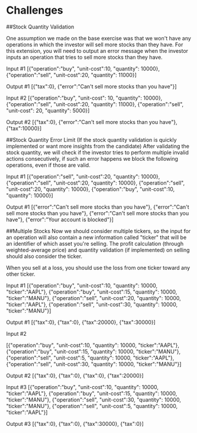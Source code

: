 # Challenges
##Stock Quantity Validation

One assumption we made on the base exercise was that we won't have any operations in which the investor will sell more stocks than they have. For this extension, you will need to output an error message when the investor inputs an operation that tries to sell more stocks than they have.

Input #1
[{"operation":"buy", "unit-cost":10, "quantity": 10000}, {"operation":"sell", "unit-cost":20, "quantity": 11000}]

Output #1
[{"tax":0}, {"error":"Can't sell more stocks than you have"}]

Input #2
[{"operation":"buy", "unit-cost": 10, "quantity": 10000}, {"operation":"sell", "unit-cost":20, "quantity": 11000}, {"operation":"sell", "unit-cost": 20, "quantity": 5000}]

Output #2
[{"tax":0}, {"error":"Can't sell more stocks than you have"}, {"tax":10000}]


##Stock Quantity Error Limit
(If the stock quantity validation is quickly implemented or want more insights from the candidate)
After validating the stock quantity, we will check if the investor tries to perform multiple invalid actions consecutively, if such an error happens we block the following operations, even if those are valid.

Input #1
[{"operation":"sell", "unit-cost":20, "quantity": 10000},
{"operation":"sell", "unit-cost":20, "quantity": 10000},
{"operation":"sell", "unit-cost":20, "quantity": 10000},
{"operation":"buy", "unit-cost":10, "quantity": 10000}]

Output #1
[{"error":"Can't sell more stocks than you have"},
{"error":"Can't sell more stocks than you have"},
{"error":"Can't sell more stocks than you have"},
{"error":"Your account is blocked"}]


##Multiple Stocks
Now we should consider multiple tickers, so the input for an operation will also contain a new information called "ticker" that will be an identifier of which asset you're selling. The profit calculation (through weighted-average price) and quantity validation (if implemented) on selling should also consider the ticker.

When you sell at a loss, you should use the loss from one ticker toward any other ticker.

Input #1
[{"operation":"buy", "unit-cost":10, "quantity": 10000, "ticker":"AAPL"},
{"operation":"buy", "unit-cost":15, "quantity": 10000, "ticker":"MANU"}, {"operation":"sell", "unit-cost":20, "quantity": 10000, "ticker":"AAPL"},
{"operation":"sell", "unit-cost":30, "quantity": 10000, "ticker":"MANU"}]

Output #1
[{"tax":0}, {"tax":0}, {"tax":20000}, {"tax":30000}]

Input #2

[{"operation":"buy", "unit-cost":10, "quantity": 10000, "ticker":"AAPL"},
{"operation":"buy", "unit-cost":15, "quantity": 10000, "ticker":"MANU"}, 
{"operation":"sell", "unit-cost":5, "quantity": 10000, "ticker":"AAPL"},
{"operation":"sell", "unit-cost":30, "quantity": 10000, "ticker":"MANU"}]

Output #2
[{"tax":0}, {"tax":0}, {"tax":0}, {"tax":20000}]

Input #3
[{"operation":"buy", "unit-cost":10, "quantity": 10000, "ticker":"AAPL"},
{"operation":"buy", "unit-cost":15, "quantity": 10000, "ticker":"MANU"},
{"operation":"sell", "unit-cost":30, "quantity": 10000, "ticker":"MANU"},
{"operation":"sell", "unit-cost":5, "quantity": 10000, "ticker":"AAPL"}]

Output #3
[{"tax":0}, {"tax":0}, {"tax":30000}, {"tax":0}]

